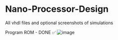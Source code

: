 # Nano-Processor-Design
All vhdl files and optional screenshots of simulations

Program ROM - DONE ✅
![image](https://github.com/psychlone77/Nano-Processor-Design/assets/127029023/df47c82d-e4ca-4464-bb0a-e5ca35c50dea)
